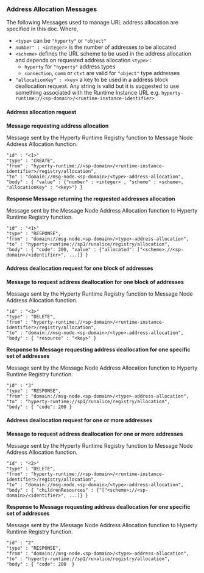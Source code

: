 ### Address Allocation Messages

The following Messages used to manage URL address allocation are specified in this doc. Where,

-	`<type>` can be `"hyperty"` or `"object"`
-	`number" : <integer>` is the number of addresses to be allocated
-	`<scheme>` defines the URL scheme to be used in the address allocation and depends on requested address allocation `<type>` :
	-	`hyperty` for `"hyperty"` address types
	-	`connection`, `comm` or `ctxt` are valid for `"object"` type addresses
-	`"allocationKey" : <key>` a key to be used in a address block deallocation request. Any string is valid but it is suggested to use something associated with the Runtime Instance URL e.g. `hyperty-runtime://<sp-domain>/<runtime-instance-identifier>`

#### Address allocation request

**Message requesting address allocation**

Message sent by the Hyperty Runtime Registry function to Message Node Address Allocation function.

```
"id" : "<1>"
"type" : "CREATE",
"from" : "hyperty-runtime://<sp-domain>/<runtime-instance-identifier>/registry/allocation",
"to" : "domain://msg-node.<sp-domain>/<type>-address-allocation",
"body" : { "value" : {"number" : <integer> , "scheme" : <scheme>, "allocationKey" : "<key>"} }
```

**Response Message returning the requested addresses allocation**

Message sent by the Message Node Address Allocation function to Hyperty Runtime Registry function.

```
"id" : "<1>"
"type" : "RESPONSE",
"from" : "domain://msg-node.<sp-domain>/<type>-address-allocation",
"to" : "hyperty-runtime://sp1/runalice/registry/allocation",
"body" : { "code": 200, "value" : {"allocated": ["<scheme>://<sp-domain>/<identifier>", ...]} }
```

#### Address deallocation request for one block of addresses

**Message to request address deallocation for one block of addresses**

Message sent by the Hyperty Runtime Registry function to Message Node Address Allocation function.

```
"id" : "<3>"
"type" : "DELETE",
"from" : "hyperty-runtime://<sp-domain>/<runtime-instance-identifier>/registry/allocation",
"to" : "domain://msg-node.<sp-domain>/<type>-address-allocation",
"body" : { "resource" : "<key>" }
```

**Response to Message requesting address deallocation for one specific set of addresses**

Message sent by the Message Node Address Allocation function to Hyperty Runtime Registry function.

```
"id" : "3"
"type" : "RESPONSE",
"from" : "domain://msg-node.<sp-domain>/<type>-address-allocation",
"to" : "hyperty-runtime://sp1/runalice/registry/allocation",
"body" : { "code": 200 }
```

#### Address deallocation request for one or more addresses

**Message to request address deallocation for one or more addresses**

Message sent by the Hyperty Runtime Registry function to Message Node Address Allocation function.

```
"id" : "<2>"
"type" : "DELETE",
"from" : "hyperty-runtime://<sp-domain>/<runtime-instance-identifier>/registry/allocation",
"to" : "domain://msg-node.<sp-domain>/<type>-address-allocation",
"body" : { "childrenResources" : {"["<scheme>://<sp-domain>/<identifier>", ...]} }
```

**Response to Message requesting address deallocation for one specific set of addresses**

Message sent by the Message Node Address Allocation function to Hyperty Runtime Registry function.

```
"id" : "2"
"type" : "RESPONSE",
"from" : "domain://msg-node.<sp-domain>/<type>-address-allocation",
"to" : "hyperty-runtime://sp1/runalice/registry/allocation",
"body" : { "code": 200  }
```

